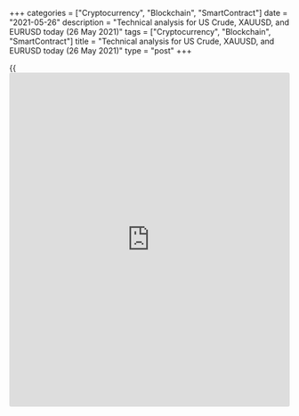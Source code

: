 +++
categories = ["Cryptocurrency", "Blockchain", "SmartContract"]
date = "2021-05-26"
description = "Technical analysis for US Crude, XAUUSD, and EURUSD today (26 May 2021)"
tags = ["Cryptocurrency", "Blockchain", "SmartContract"]
title = "Technical analysis for US Crude, XAUUSD, and EURUSD today (26 May 2021)"
type = "post"
+++

{{<iframe id="large-banner" src="https://www.bounty.group/#slide=8.0" width="100%" height="600" scrolling="no" style="border: 0px solid rgb(216, 221, 230); border-radius: 3px;">}}

2021-05-26

2021-05-26

Short-term analysis for oil, gold, and EURUSD for 26.05.2021Alex
Rodionov

I welcome my fellow traders! I have made a price forecast for US Crude,
XAUUSD, and EURUSD using a combination of margin zones methodology and
technical analysis. Based on the market analysis, I suggest entry
signals for intraday traders.

Gold has successfully reached its main buy target – Target Zone 2
1903-1898.

The article covers the following subjects:

## Oil price forecast for today: USCrude analysis

Oil is trading in a short-term uptrend. The growth target is the Target
Zone 67.34 - 66.81. Yesterday, the price corrected and tested the Micro-
zone 65.59 - 65.52. The zone was held and, as a result, the local high
was updated.

A new Micro-zone 65.75 - 65.68 was drawn down from yesterday's high. The
correction has reached this support. The traders are now accumulating
positions. To form a buy pattern, it is required to break out the
resistance level of 66.01.

A breakout of level 65.57 and price consolidation below is required for
oil sales. In this case, it will be possible to assume the development
of the correction down to the Additional Zone 65.08 - 64.95.

### [USCrude][1] trading ideas for today:

Buy according to the pattern in Micro-zone 65.75 - 65.68. TakeProfit:
Target Zone 67.34 - 66.81. StopLoss: according to the pattern rules.

* * *

## Gold price forecast for today: XAUUSD analysis

Gold has successfully reached its main buy target – Target Zone 2
1903-1898. Further growth will be possible if the zone is broken out and
the pair consolidates above at the US session. In this case, the target
will be the Gold Zone 1923 - 1921.

Now the bears are trying to start the gold price correction. If a
corrective pattern develops, a test of the Additional Zone 1896 - 1895
can be expected. After testing the zone, focus on looking for a buy
pattern. The purchase target will be the day's high.

If the Additional Zone is broken out, then the correction will continue
with the target in the Intermediary Zone 1885 - 1883.

### [XAUUSD][2] trading ideas for today:

Buy according to the pattern in Additional Zone 1896 - 1895. TakeProfit:
1906. StopLoss: according to the pattern rules.

* * *

## Euro/Dollar forecast for today: EURUSD analysis

Yesterday, euro traders tried to break out the Target Zone 1.2245 -
1.2227. It didn't work out the first time. If it works out today, then
the next buy target within the short-term uptrend will be the Gold Zone
1.2324 - 1.2315.

It is reasonable to consider new euro purchases on correction at strong
supports: Additional Zone 1.2222 - 1.2218 and Intermediary Zone 1.2178 -
1.2169. The trend border is at level 1.2164. The resistance level 1.2260
can be used as a buy target.

### [EURUSD][3] trading ideas for today:

  1. Open buy positions according to the pattern in 1.2234 - 1.2218. TakeProfit: 1.2260, Gold Zone 1.2324 - 1.2315.

  2. Buy according to the pattern in Intermediary Zone 1.2178 - 1.2169. TakeProfit: 1.2260. StopLoss: according to the pattern rules.

* * *

P.S. Did you like my article? Share it in social networks: it will be
the best “thank you" :)

Ask me questions and comment below. I’ll be glad to answer your
questions and give necessary explanations.

 **Useful links:**

  * I recommend trying to trade with a reliable broker [here][4]. The system allows you to trade by yourself or copy successful traders from all across the globe.
  * Use my promo-code BLOG for getting deposit bonus 50% on LiteForex platform. Just enter this code in the appropriate field while [depositing][5] your trading account.
  * Telegram chat for traders: <t.me/liteforexengchat>. We are sharing the signals and trading experience
  * Telegram channel with high-quality analytics, Forex reviews, training articles, and other useful things for traders <t.me/liteforex>

## Price chart of XAUUSD in real time mode

The content of this article reflects the author’s opinion and does not
necessarily reflect the official position of LiteForex. The material
published on this page is provided for informational purposes only and
should not be considered as the provision of investment advice for the
purposes of Directive 2004/39/EC.

Rate this article:

{{value}}

( {{count}} {{title}} )

   1. my.liteforex.com/trading?type=oil
   2. my.liteforex.com/trading/chart?symbol=XAUUSD&returnUrl=true
   3. my.liteforex.com/trading/chart?symbol=EURUSD&returnUrl=true
   4. my.liteforex.com/?category=analysts-opinions&slug=short-term-analysis-for-oil-gold-and-eurusd-for-26052021&openPopup=%2Fregistration%2Fpopup&utm_source=blog&utm_medium=article&utm_campaign=bonus
   5. my.liteforex.com/deposit/?category=analysts-opinions&slug=short-term-analysis-for-oil-gold-and-eurusd-for-26052021&promo_code=BLOG&utm_source=blog&utm_medium=article&utm_campaign=bonus
